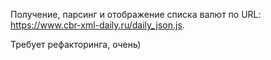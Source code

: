 Получение, парсинг и отображение списка валют по URL: https://www.cbr-xml-daily.ru/daily_json.js.

Требует рефакторинга, очень)

